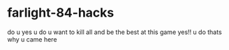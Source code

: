 # farlight-84-hacks
do u yes u do u want to kill all and be the best at this game yes!! u do thats why u came here 
